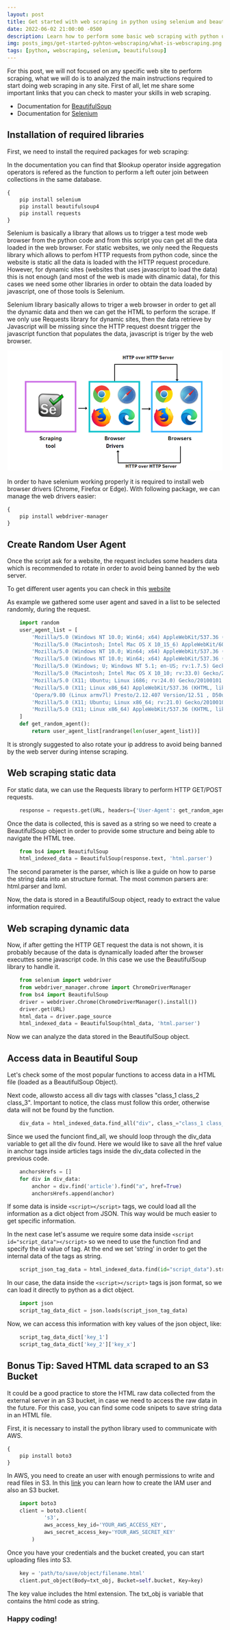 ```yaml
---
layout: post
title: Get started with web scraping in python using selenium and beautifulsoup
date: 2022-06-02 21:00:00 -0500
description: Learn how to perform some basic web scraping with python using libraries selenium and beautifulsoup
img: posts_imgs/get-started-pyhton-webscraping/what-is-webscraping.png
tags: [python, webscraping, selenium, beautifulsoup]
---
```


For this post, we will not focused on any specific web site to perform scraping, what we will do is to analyzed the main instructions required to start doing web scraping in any site. 
First of all, let me share some important links that you can check to master your skills in web scraping.

- Documentation for [BeautifulSoup](https://beautiful-soup-4.readthedocs.io/en/latest/)
- Documentation for [Selenium](https://selenium-python.readthedocs.io/)

## Installation of required libraries

First, we need to install the required packages for web scraping:

In the documentation you can find that $lookup operator inside aggregation operators is refered as the function to perform a left outer join between collections in the same database.

```console
{
    pip install selenium
    pip install beautifulsoup4
    pip install requests
}
```

Selenium is basically a library that allows us to trigger a test mode web browser from the python code and from this script you can get all the data loaded in the web browser. For static websites, we only need the Requests library which allows to perfom HTTP requests from python code, since the website is static all the data is loaded with the HTTP request procedure. However, for dynamic sites (websites that uses javascript to load the data) this is not enough (and most of the web is made with dinamic data), for this cases we need some other libraries in order to obtain the data loaded by javascript, one of those tools is Selenium.

Selenium library basically allows to triger a web browser in order to get all the dynamic data and then we can get the HTML to perform the scrape. If we only use Requests library for dynamic sites, then the data retrieve by Javascript will be missing since the HTTP request doesnt trigger the javascript function that populates the data, javascript is triger by the web browser.

![selenium](/assets/img/posts_imgs/get-started-pyhton-webscrapping/selenium.png)

In order to have selenium working properly it is required to install web browser drivers (Chrome, Firefox or Edge). With following package, we can manage the web drivers easier:

```console
{
    pip install webdriver-manager
}
```

## Create Random User Agent

Once the script ask for a website, the request includes some headers data which is recommended to rotate in order to avoid being banned by the web server.

To get different user agents you can check in this [website](https://developers.whatismybrowser.com/)

As example we gathered some user agent and saved in a list to be selected randomly, during the request.

```python
    import random
    user_agent_list = [
        'Mozilla/5.0 (Windows NT 10.0; Win64; x64) AppleWebKit/537.36 (KHTML, like Gecko) Chrome/99.0.4844.51 Safari/537.36',
        'Mozilla/5.0 (Macintosh; Intel Mac OS X 10_15_6) AppleWebKit/605.1.15 (KHTML, like Gecko) Version/14.0.3 Safari/605.1.15',
        'Mozilla/5.0 (Windows NT 10.0; Win64; x64) AppleWebKit/537.36 (KHTML, like Gecko) Chrome/94.0.4606.81 Safari/537.36',
        'Mozilla/5.0 (Windows NT 10.0; Win64; x64) AppleWebKit/537.36 (KHTML, like Gecko) Chrome/51.0.2704.79 Safari/537.36 Edge/14.14393',
        'Mozilla/5.0 (Windows; U; Windows NT 5.1; en-US; rv:1.7.5) Gecko/20041107 Firefox/1.0',
        'Mozilla/5.0 (Macintosh; Intel Mac OS X 10_10; rv:33.0) Gecko/20100101 Firefox/33.0',
        'Mozilla/5.0 (X11; Ubuntu; Linux i686; rv:24.0) Gecko/20100101 Firefox/24.0',
        'Mozilla/5.0 (X11; Linux x86_64) AppleWebKit/537.36 (KHTML, like Gecko) Chrome/80.0.3987.87 Safari/537.36',
        'Opera/9.80 (Linux armv7l) Presto/2.12.407 Version/12.51 , D50u-D1-UHD/V1.5.16-UHD (Vizio, D50u-D1, Wireless)',
        'Mozilla/5.0 (X11; Ubuntu; Linux x86_64; rv:21.0) Gecko/20100101 Firefox/21.0',
        'Mozilla/5.0 (X11; Linux x86_64) AppleWebKit/537.36 (KHTML, like Gecko) SamsungBrowser/16.0 Chrome/92.0.4515.166 Safari/537.36'
    ]
    def get_random_agent():
        return user_agent_list[randrange(len(user_agent_list))]
```

It is strongly suggested to also rotate your ip address to avoid being banned by the web server during intense scraping.

## Web scraping static data

For static data, we can use the Requests library to perform HTTP GET/POST requests.

```python
    response = requests.get(URL, headers={'User-Agent': get_random_agent()})
```

Once the data is collected, this is saved as a string so we need to create a BeautifulSoup object in order to provide some structure and being able to navigate the HTML tree.

```python
    from bs4 import BeautifulSoup
    html_indexed_data = BeautifulSoup(response.text, 'html.parser')
```

The second parameter is the parser, which is like a guide on how to parse the string data into an structure format. The most common parsers are: html.parser and lxml.

Now, the data is stored in a BeautifulSoup object, ready to extract the value information required.

## Web scraping dynamic data

Now, if after getting the HTTP GET request the data is not shown, it is probably because of the data is dynamically loaded after the browser executtes some javascript code. In this case we use the BeautifulSoup library to handle it.

```python
    from selenium import webdriver
    from webdriver_manager.chrome import ChromeDriverManager
    from bs4 import BeautifulSoup
    driver = webdriver.Chrome(ChromeDriverManager().install())
    driver.get(URL)
    html_data = driver.page_source
    html_indexed_data = BeautifulSoup(html_data, 'html.parser')
```

Now we can analyze the data stored in the BeautifulSoup object.

## Access data in Beautiful Soup

Let's check some of the most popular functions to access data in a HTML file (loaded as a BeautifulSoup Object).

Next code, allowsto access all div tags with classes "class_1 class_2 class_3". Important to notice, the class must follow this order, otherwise data will not be found by the function. 

```python
    div_data = html_indexed_data.find_all("div", class_="class_1 class_2 class_3")
```

Since we used the funciont find_all, we should loop through the div_data variable to get all the div found. Here we would like to save all the href value in anchor tags inside articles tags inside the div_data collected in the previous code.

```python
    anchorsHrefs = []
    for div in div_data:
        anchor = div.find('article').find("a", href=True)
        anchorsHrefs.append(anchor)
```

If some data is inside ```<script></script>``` tags, we could load all the information as a dict object from JSON. This way would be much easier to get specific information. 

In the next case let's assume we require some data inside ```<script id="script_data"></script>``` so we need to use the function find and specify the id value of tag. At the end we set 'string' in order to get the internal data of the tags as string.

```python
    script_json_tag_data = html_indexed_data.find(id="script_data").string
```

In our case, the data inside the ```<script></script>``` tags is json format, so we can load it directly to python as a dict object.

```python
    import json
    script_tag_data_dict = json.loads(script_json_tag_data)
```

Now, we can access this information with key values of the json object, like:

```python
    script_tag_data_dict['key_1']
    script_tag_data_dict['key_2']['key_x']
```

## Bonus Tip: Saved HTML data scraped to an S3 Bucket

It could be a good practice to store the HTML raw data collected from the external server in an S3 bucket, in case we need to access the raw data in the future. For this case, you can find some code snipets to save string data in an HTML file.

First, it is necessary to install the python library used to communicate with AWS.

```console
{
    pip install boto3
}
```

In AWS, you need to create an user with enough permissions to write and read files in S3. In this [link](https://awstip.com/how-to-create-iam-user-s3-bucket-using-python-ebbb6410fa91) you can learn how to create the IAM user and also an S3 bucket.

```python
    import boto3
    client = boto3.client(
            's3',
            aws_access_key_id='YOUR_AWS_ACCESS_KEY',
            aws_secret_access_key='YOUR_AWS_SECRET_KEY'
        )
```

Once you have your credentials and the bucket created, you can start uploading files into S3.

```python
    key = 'path/to/save/object/filename.html'
    client.put_object(Body=txt_obj, Bucket=self.bucket, Key=key)
```

The key value includes the html extension. The txt_obj is variable that contains the html code as string.

### Happy coding!